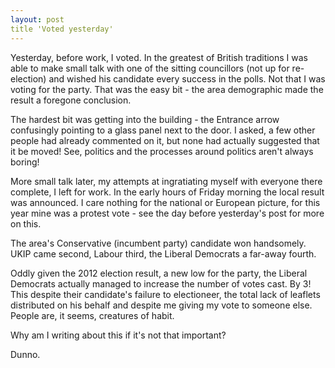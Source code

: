 ```yaml
---
layout: post
title 'Voted yesterday'
---
```


Yesterday, before work, I voted.  In the greatest of British traditions I was able to make small talk with one of the sitting councillors (not up for re-election) and wished his candidate every success in the polls.  Not that I was voting for the party. That was the easy bit - the area demographic made the result a foregone conclusion.

The hardest bit was getting into the building - the Entrance arrow confusingly pointing to a glass panel next to the door.  I asked, a few other people had already commented on it, but none had actually suggested that it be moved!  See, politics and the processes around politics aren't always boring!

More small talk later, my attempts at ingratiating myself with everyone there complete, I left for work.
In the early hours of Friday morning the local result was announced.  I care nothing for the national or European picture, for this year mine was a protest vote - see the day before yesterday's post for more on this.

The area's Conservative (incumbent party) candidate won handsomely.  UKIP came second, Labour third, the Liberal Democrats a far-away fourth.

Oddly given the 2012 election result, a new low for the party, the Liberal Democrats actually managed to increase the number of votes cast.  By 3!  This despite their candidate's failure to electioneer, the total lack of leaflets distributed on his behalf and despite me giving my vote to someone else.  People are, it seems, creatures of habit.

Why am I writing about this if it's not that important?

Dunno.
